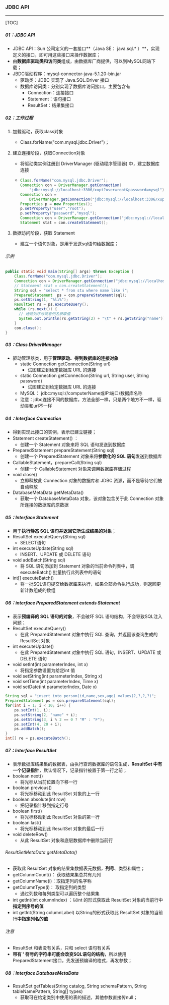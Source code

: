 ### JDBC API

------

[TOC]

##### 01：JDBC API

- JDBC API：Sun 公司定义的一套接口**（Java SE： java.sql.* ）**，实现定义的接口，即可用这些接口来操作数据库；
- 由**数据库驱动类和访问类**组成，由数据库厂商提供，可以到MySQL网站下载；
- JBDC驱动程序：mysql-connector-java-5.1.20-bin.jar
  - 驱动类：JDBC 实现了 Java.SQL.Driver 接口
  - 数据库访问类：分别实现了数据库访问接口，主要包含有
    - Connection：连接接口
    - Statement：语句接口
    - ResultSet：结果集接口

##### 02：工作过程

1. 加载驱动，获取class对象

   - Class.forName("com.mysql.jdbc.Driver")；

2. 建立连接阶段，获取Connection对象

   - 将驱动类实例注册到 DriverManager (驱动程序管理器) 中，建立数据库连接

   - ```java
     Class.forName("com.mysql.jdbc.Driver");
     Connection con = DriverManager.getConnection(
         "jdbc:mysql://localhost:3306/xupt?user=root&password=mysql");
     Connection con = 
         DriverManager.getConnection("jdbc:mysql://localhost:3306/xupt","root","mysql");
     Properties p = new Properties(); 
     p.setProperty("user","root");
     p.setProperty("password","mysql");
     Connection con = DriverManager.getConnection("jdbc:mysql://localhost:3306/xupt",p);
     Statement stat = con.createStatement();
     ```
   
3. 数据访问阶段，获取 Statement

   - 建立一个语句对象，是用于发送sql语句给数据库；

###### 示例

```java
public static void main(String[] args) throws Exception {
    Class.forName("com.mysql.jdbc.Driver");
    Connection con = DriverManager.getConnection("jdbc:mysql://localhost:3306/xupt","root", "mysql");
    // Statement stat = con.createStatement();
    String sql = "select * from stu where name like ?";
    PreparedStatement  ps = con.prepareStatement(sql);
    ps.setString(1, "%li%");
    ResultSet rs = ps.executeQuery();
    while (rs.next()) {
      // 通过列序号或者列名获取值
      System.out.println(rs.getString(2) + "\t" + rs.getString("name"));
    }
    con.close();
}
```

##### 03：Class DriverManager

- 驱动管理器类，用于**管理驱动、得到数据库的连接对象**
  - static Connection getConnection(String url) 
    - 试图建立到给定数据库 URL 的连接 
  - static Connection getConnection(String url, String user, String password) 
    - 试图建立到给定数据库 URL 的连接
  - MySQL： jdbc:mysql://computerName或IP:端口/数据库名称
  - 注意：jdbc连接不同的数据库，方法全部一样，只是两个地方不一样，驱动类和url不一样

##### 	 04：Interface Connection

- 得到实现此接口的实例，表示已建立链接；
- Statement createStatement() ：
  - 创建一个 Statement 对象来将 SQL 语句发送到数据库 
- PreparedStatement prepareStatement(String sql) 
  - 创建一个 PreparedStatement 对象来将**参数化的 SQL 语句**发送到数据库 
- CallableStatement，prepareCall(String sql) 
  - 创建一个 CallableStatement 对象来调用数据库存储过程
- void close() 
  - 立即释放此 Connection 对象的数据库和 JDBC 资源，而不是等待它们被自动释放
- DatabaseMetaData getMetaData() 
  - 获取一个 DatabaseMetaData 对象，该对象包含关于此 Connection 对象所连接的数据库的原数据

##### 	 05：Interface Statement

- 用于**执行静态 SQL 语句并返回它所生成结果的对象**；
- ResultSet executeQuery(String sql) 
  - SELECT语句
- int executeUpdate(String sql) 
  - INSERT、UPDATE 或 DELETE 语句
- void addBatch(String sql) 
  - 将 SQL 语句添加到 Statement 对象的当前命令列表中，调executeBatch() 批量执行此列表中的语句
- int[] executeBatch() 
  - 将一批SQL语句提交给数据库来执行，如果全部命令执行成功，则返回更新计数组成的数组

##### 	06：interface PreparedStatement extends Statement

- 表示**预编译的 SQL 语句的对象**，不会破坏 SQL 语句结构，不会导致SQL注入问题；
- ResultSet executeQuery() 
  - 在此 PreparedStatement 对象中执行 SQL 查询，并返回该查询生成的 ResultSet 对象
- int executeUpdate()
  - 在此 PreparedStatement 对象中执行 SQL 语句，INSERT、UPDATE 或 DELETE 语句
- void setInt(int parameterIndex, int x) 
  - 将指定参数设置为给定int 值
- void setString(int parameterIndex, String x) 
- void setTime(int parameterIndex, Time x) 
- void setDate(int parameterIndex, Date x)

```java
String sql = "insert into person(id,name,sex,age) values(?,?,?,?)";
PreparedStatement ps = con.prepareStatement(sql);
for(int i = 1; i < 10; i++) {
    ps.setInt(1, i);
    ps.setString(2, "name" + i);
    ps.setString(3, i % 2 == 0 ? "M" : "F");
    ps.setInt(4, 20 + i);
    ps.addBatch(); 
}
int[] re = ps.executeBatch();
```

##### 	 07：Interface ResultSet 

- 表示数据库结果集的数据表，由执行查询数据库的语句生成，**ResultSet 中有一个记录指针**，默认情况下，记录指针被置于第一行之前；
- boolean next() 
  - 将光标从当前位置向下移一行 
- boolean previous() 
  - 将光标移动到此 ResultSet 对象的上一行
- boolean absolute(int row) 
  - 把记录指针移到指定行号
- boolean first() 
  - 将光标移动到此 ResultSet 对象的第一行
- boolean last() 
  - 将光标移动到此 ResultSet 对象的最后一行 
- void deleteRow() 
  - 从此 ResultSet 对象和底层数据库中删除当前行

###### ResultSetMetaData getMetaData()

- 获取此 ResultSet 对象的结果集数据表元数据，**列号**、类型和属性；
- getColunmCount()： 获取结果集总共有几列 
- getColumnName(i)：取指定列的名字称 
- getColumnType(i)： 取指定列的类型
  - 通过列数和每列类型可以遍历整个结果集
- int getInt(int columnIndex) ：以int 的形式获取此 ResultSet 对象的当前行中**指定列序号的值** 
- int getInt(String columnLabel) 以String的形式获取此 ResultSet 对象的当前行**中指定列名的值**

###### 注意 

- ResultSet 和表没有关系，只和 select 语句有关系
- **带有 ' 符号的字符串可能会改变SQL语句的结构**，所以使用PreparedStatement接口，先发送预编译的格式，再发参数；

##### 	 08：Interface DatabaseMetaData

- ResultSet getTables(String catalog, String schemaPattern, String tableNamePattern, String[] types)
  - 获取可在给定类别中使用的表的描述，其他参数直接传null；

